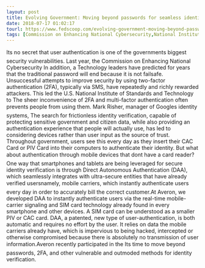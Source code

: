 ```yaml
---
layout: post
title: Evolving Government: Moving beyond passwords for seamless identity verification
date: 2018-07-17 01:02:17
tourl: https://www.fedscoop.com/evolving-government-moving-beyond-passwords-seamless-identity-verification/
tags: [Commission on Enhancing National Cybersecurity,National Institute of Standards and Technology,Source,Bill]
---
```

Its no secret that user authentication is one of the governments biggest security vulnerabilities. Last year, the Commission on Enhancing National Cybersecurity In addition, a Technology leaders have predicted for years that the traditional password will end because it is not failsafe. Unsuccessful attempts to improve security by using two-factor authentication (2FA), typically via SMS, have repeatedly and richly rewarded attackers. This led the U.S. National Institute of Standards and Technology to The sheer inconvenience of 2FA and multi-factor authentication often prevents people from using them. Mark Risher, manager of Googles identity systems, The search for frictionless identity verification, capable of protecting sensitive government and citizen data, while also providing an authentication experience that people will actually use, has led to considering devices rather than user input as the source of trust. Throughout government, users see this every day as they insert their CAC Card or PIV Card into their computers to authenticate their identity. But what about authentication through mobile devices that dont have a card reader?One way that smartphones and tablets are being leveraged for secure identity verification is through Direct Autonomous Authentication (DAA), which seamlessly integrates with ultra-secure entities that have already verified usersnamely, mobile carriers, which instantly authenticate users every day in order to accurately bill the correct customer.At Averon, we developed DAA to instantly authenticate users via the real-time mobile-carrier signaling and SIM card technology already found in every smartphone and other devices. A SIM card can be understood as a smaller PIV or CAC card. DAA, a patented, new type of user-authentication, is both automatic and requires no effort by the user. It relies on data the mobile carriers already have, which is impervious to being hacked, intercepted or otherwise compromised because there is absolutely no transmission of user information.Averon recently participated in the Its time to move beyond passwords, 2FA, and other vulnerable and outmoded methods for identity verification.